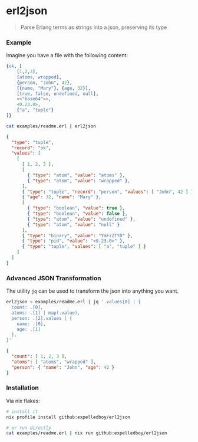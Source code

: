 # erl2json

> Parse Erlang terms as strings into a json, preserving its type

### Example

Imagine you have a file with the following content:

```erlang
{ok, [
    [1,2,3],
    [atoms, wrapped],
    {person, "John", 42},
    [{name, "Mary"}, {age, 32}],
    [true, false, undefined, null],
    <<"base64">>,
    <0.23.0>,
    {"a", "tuple"}
]}
```

```bash {cmd}
cat examples/readme.erl | erl2json
```

```json
{
  "type": "tuple",
  "record": "ok",
  "values": [
    [
      [ 1, 2, 3 ],
      [
        { "type": "atom", "value": "atoms" },
        { "type": "atom", "value": "wrapped" },
      ],
      { "type": "tuple", "record": "person", "values": [ "John", 42 ] },
      { "age": 32, "name": "Mary" },
      [
        { "type": "boolean", "value": true },
        { "type": "boolean", "value": false },
        { "type": "atom", "value": "undefined" },
        { "type": "atom", "value": "null" }
      ],
      { "type": "binary", "value": "YmFzZTY0" },
      { "type": "pid", "value": "<0.23.0>" },
      { "type": "tuple", "values": [ "a", "tuple" ] }
    ]
  ]
}
```

### Advanced JSON Transformation

The utility `jq` can be used to transform the json into anything you want.


```bash {cmd}
erl2json < examples/readme.erl | jq '.values[0] | {
  count: .[0],
  atoms: .[1] | map(.value),
  person: .[2].values | {
    name: .[0],
    age: .[1]
  },
}'
```

```json
{
  "count": [ 1, 2, 3 ],
  "atoms": [ "atoms", "wrapped" ],
  "person": { "name": "John", "age": 42 }
}
```

### Installation

Via nix flakes:

```bash {cmd}
# install it
nix profile install github:expelledboy/erl2json

# or run directly
cat examples/readme.erl | nix run github:expelledboy/erl2json
```


